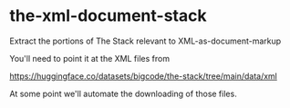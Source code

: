 # the-xml-document-stack

Extract the portions of The Stack relevant to XML-as-document-markup

You'll need to point it at the XML files from

https://huggingface.co/datasets/bigcode/the-stack/tree/main/data/xml

At some point we'll automate the downloading of those files.